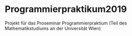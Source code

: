 # Programmierpraktikum2019
Projekt für das Proseminar Programmierpraktium (Teil des Mathematikstudiums an der Universität Wien)
